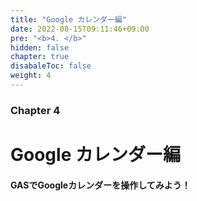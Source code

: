 ```yaml
---
title: "Google カレンダー編"
date: 2022-08-15T09:11:46+09:00
pre: "<b>4. </b>"
hidden: false
chapter: true
disabaleToc: false
weight: 4
---
```


### Chapter 4

# Google カレンダー編

#### GASでGoogleカレンダーを操作してみよう！
